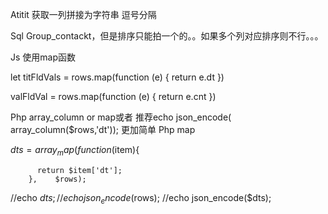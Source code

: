 Atitit 获取一列拼接为字符串 逗号分隔

 
Sql Group_contackt，但是排序只能拍一个的。。如果多个列对应排序则不行。。。


Js 使用map函数

let titFldVals = rows.map(function (e) {
    return e.dt
})

valFldVal = rows.map(function (e) {
    return e.cnt
})



Php  array_column or map或者
推荐echo json_encode( array_column($rows,'dt'));
 更加简单
Php map

$dts=array_map(
    function($item){

          return $item['dt'];
        },    $rows);

//echo $dts;
//echo json_encode($rows);
//echo json_encode($dts);

